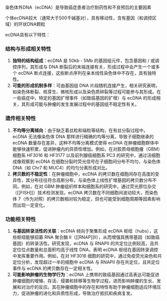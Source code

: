 染色体外DNA（ecDNA）是导致癌症患者治疗耐药性和不良预后的主要因素

个体ecDNA较大（通常大于500千碱基对），具有移动性，含有基因（和调控区域）的环状DNA颗粒

ecDNA具有以下特性：

### 结构与形成相关特性

  

1. **独特的结构组成**：ecDNA 是 50kb - 5Mb 的基因组元件，包含基因和 / 或调控序列，其形成与 DNA 断裂后的末端连接有关，形成过程中会产生一个或多个 ecDNA 断点连接，这些断点序列在亲本线性染色体中不存在，具有独特性。
2. **可能的形成机制多样**：可由基因组 DNA 片段随机连接产生，相关研究表明，如染色体断裂、核芽生、微核形成以及染色质碎裂等过程可能参与其形成。在一些癌症中，特定的基因扩增事件（如致癌基因的扩增）与 ecDNA 的形成相关，其形成可能与肿瘤的发生发展过程中的基因组不稳定性有关。

### 遗传相关特性

  

1. **不均等分离倾向**：由于缺乏着丝粒和端粒等结构，在有丝分裂过程中，ecDNA 无法像染色体 DNA 那样进行精确的均等分离，导致子细胞继承的 ecDNA 数量存在差异，这种不均等分离模式使得 ecDNA 在肿瘤细胞群体中能够快速积累，促进肿瘤内的异质性增加。例如，在对胶质母细胞瘤（GBM）细胞系 HF3016 和 HF3177 以及前列腺癌细胞系 PC3 的研究中，通过活细胞成像观察到 ecDNA 在细胞分裂时荧光信号在子细胞间分布不均匀，与染色体 DNA（如 Chr7 和 MUC4）的均匀分离形成对比。
2. **拷贝数的不稳定性**：在肿瘤细胞中，ecDNA 的拷贝数在细胞间存在高度的变异性，其分布往往符合高斯分布，与染色体上线性扩增基因的拷贝数分布不同。例如，在对 GBM 肿瘤组织样本和细胞系的研究中，通过荧光原位杂交（[[FISH]]）技术检测发现，ecDNA 拷贝数在不同细胞间波动较大，而染色体 7（作为对照）的拷贝数相对较为稳定，但也可能受到细胞周期等因素影响而出现一定变化。

### 功能相关特性

  
1. **与基因转录活性的关联**：ecDNA 倾向于聚集形成 ecDNA 枢纽（hubs），这些枢纽能够招募 RNA 聚合酶 II（[[RNAP]]II），从而增强其携带基因（如致癌基因）的转录活性。研究发现，ecDNA 与 RNAPII 的共定位比例较高，且共定位位点数量和总面积均高于线性 DNA，表明 ecDNA 枢纽在基因转录调控中发挥重要作用。例如，在对 HF3016 细胞的研究中，通过免疫荧光染色和共定位分析，发现超过一半的细胞中 ecDNA 与 RNAPII 存在共定位，且共定位事件与 ecDNA 的拷贝数存在一定相关性。
2. **可能影响肿瘤的生物学行为**：ecDNA 上携带的致癌基因通过高表达可能促进肿瘤细胞的增殖、存活、侵袭和转移等生物学过程，进而影响肿瘤的生长、发展和对治疗的反应。其在肿瘤细胞中的存在和特性有助于肿瘤细胞适应环境压力，促进肿瘤的进化和异质性形成，导致治疗抵抗和疾病复发。